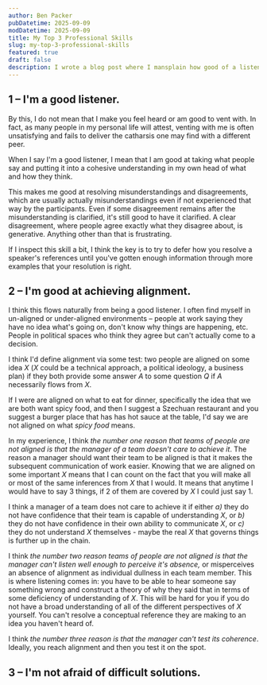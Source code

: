 ```yaml
---
author: Ben Packer
pubDatetime: 2025-09-09
modDatetime: 2025-09-09
title: My Top 3 Professional Skills
slug: my-top-3-professional-skills
featured: true
draft: false
description: I wrote a blog post where I mansplain how good of a listener I am
---
```

## **1 – I'm a good listener.**

By this, I do not mean that I make you feel heard or am good to vent with. In fact, as many people in my personal life will attest, venting with me is often unsatisfying and fails to deliver the catharsis one may find with a different peer.

When I say I'm a good listener, I mean that I am good at taking what people say and putting it into a cohesive understanding in my own head of what and how they think.

This makes me good at resolving misunderstandings and disagreements, which are usually actually misunderstandings even if not experienced that way by the participants. Even if some disagreement remains after the misunderstanding is clarified, it's still good to have it clarified. A clear disagreement, where people agree exactly what they disagree about, is generative. Anything other than that is frustrating.

If I inspect this skill a bit, I think the key is to try to defer how you resolve a speaker's references until you've gotten enough information through more examples that your resolution is right.

## **2 – I'm good at achieving alignment.**

I think this flows naturally from being a good listener. I often find myself in un-aligned or under-aligned environments – people at work saying they have no idea what's going on, don't know why things are happening, etc. People in political spaces who think they agree but can't actually come to a decision.

I think I'd define alignment via some test: two people are aligned on some idea _X_ (_X_ could be a technical approach, a political ideology, a business plan) if they both provide some answer _A_ to some question _Q_ if _A_ necessarily flows from _X_.

If I were are aligned on what to eat for dinner, specifically the idea that we are both want spicy food, and then I suggest a Szechuan restaurant and you suggest a burger place that has has hot sauce at the table, I'd say we are not aligned on what _spicy food_ means.

In my experience, I think _the number one reason that teams of people are not aligned is that the manager of a team doesn't care to achieve it_. The reason a manager should want their team to be aligned is that it makes the subsequent communication of work easier. Knowing that we are aligned on some important _X_ means that I can count on the fact that you will make all or most of the same inferences from _X_ that I would. It means that anytime I would have to say 3 things, if 2 of them are covered by _X_ I could just say 1.

I think a manager of a team does not care to achieve it if either _a)_ they do not have confidence that their team is capable of understanding _X_, or _b)_ they do not have confidence in their own ability to communicate _X_, or _c)_ they do not understand _X_ themselves - maybe the real _X_ that governs things is further up in the chain.

I think _the number two reason teams of people are not aligned is that the manager can't listen well enough to perceive it's absence,_ or misperceives an absence of alignment as individual dullness in each team member. This is where listening comes in: you have to be able to hear someone say something wrong and construct a theory of why they said that in terms of some deficiency of understanding of _X_. This will be hard for you if you do not have a broad understanding of all of the different perspectives of _X_ yourself. You can't resolve a conceptual reference they are making to an idea you haven't heard of.

I think _the number three reason is that the manager can't test its coherence_. Ideally, you reach alignment and then you test it on the spot.

## **3 – I'm not afraid of difficult solutions.**